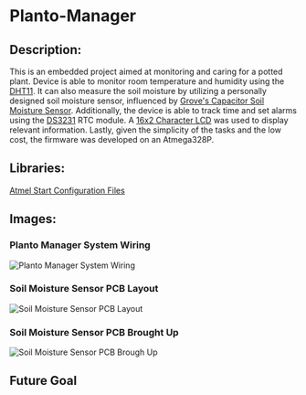 # Planto-Manager

## Description: 
This is an embedded project aimed at monitoring and caring for a potted plant. Device is able to monitor room temperature and humidity using the [DHT11](https://www.adafruit.com/product/386). It can also measure the soil moisture by utilizing a personally designed soil moisture sensor, influenced by [Grove's Capacitor Soil Moisture Sensor](https://wiki.seeedstudio.com/Grove-Capacitive_Moisture_Sensor-Corrosion-Resistant/). Additionally, the device is able to track time and set alarms using the [DS3231](https://components101.com/modules/ds3231-rtc-module-pinout-circuit-datasheet) RTC module. A [16x2 Character LCD](https://www.sparkfun.com/products/709)  was used to display relevant information. Lastly, given the simplicity of the tasks and the low cost, the firmware was developed on an Atmega328P.

## Libraries:
  [Atmel Start Configuration Files](https://start.atmel.com/#dashboard)

## Images:

### Planto Manager System Wiring
![Planto Manager System Wiring](https://raw.githubusercontent.com/pleteaud/Planto-Manager/master/Pictures/Planto%20Manager%20Schematic.png)

### Soil Moisture Sensor PCB Layout
![Soil Moisture Sensor PCB Layout](https://raw.githubusercontent.com/pleteaud/Planto-Manager/master/Pictures/Soil%20Moisture%20PCB%20Layout.png)

### Soil Moisture Sensor PCB Brought Up 
![Soil Moisture Sensor PCB Brough Up](https://raw.githubusercontent.com/pleteaud/Planto-Manager/master/Pictures/Soil%20Moisture%20Brought%20Up%20Board.jpg)

## Future Goal
